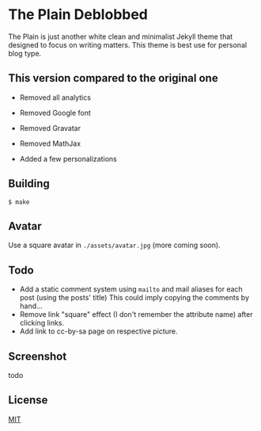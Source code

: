 # The Plain Deblobbed

The Plain is just another white clean and minimalist Jekyll theme that 
designed to focus on writing matters. This theme is best use for personal blog 
type.

## This version compared to the original one

- Removed all analytics
- Removed Google font
- Removed Gravatar
- Removed MathJax

- Added a few personalizations

## Building

    $ make

## Avatar

Use a square avatar in `./assets/avatar.jpg` (more coming soon).

## Todo

- Add a static comment system using `mailto` and
  mail aliases for each post (using the posts' title)
  This could imply copying the comments by hand...
- Remove link "square" effect (I don't remember the attribute name) after
  clicking links.
- Add link to cc-by-sa page on respective picture.

## Screenshot

todo

## License

[MIT](LICENSE.md)
